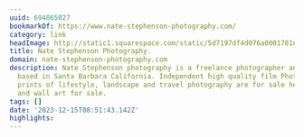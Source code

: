 ```yaml
---
uuid: 694865027
bookmarkOf: https://www.nate-stephenson-photography.com/
category: link
headImage: http://static1.squarespace.com/static/5d7197df4d076a0001781ead/t/5f1c91e17a84bb2a021135d6/1595707882040/Logo_Larger.png?format=1500w
title: Nate Stephenson Photography.
domain: nate-stephenson-photography.com
description: Nate Stephenson photography is a freelance photographer and photojournalist
  based in Santa Barbara California. Independent high quality film Photography photo
  prints of lifestyle, landscape and travel photography are for sale here. Photo Prints
  and wall art for sale.
tags: []
date: '2023-12-15T08:51:43.142Z'
highlights: 
---
```



